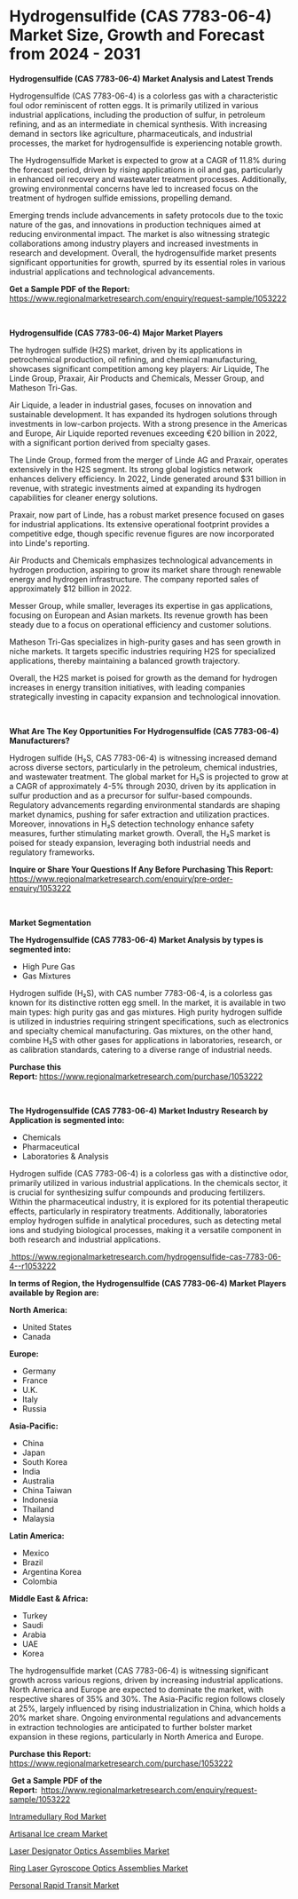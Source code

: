 <p><h1>Hydrogensulfide (CAS 7783-06-4) Market Size, Growth and Forecast from 2024 - 2031</h1></p><p><strong>Hydrogensulfide (CAS 7783-06-4) Market Analysis and Latest Trends</strong></p>
<p><p>Hydrogensulfide (CAS 7783-06-4) is a colorless gas with a characteristic foul odor reminiscent of rotten eggs. It is primarily utilized in various industrial applications, including the production of sulfur, in petroleum refining, and as an intermediate in chemical synthesis. With increasing demand in sectors like agriculture, pharmaceuticals, and industrial processes, the market for hydrogensulfide is experiencing notable growth. </p><p>The Hydrogensulfide Market is expected to grow at a CAGR of 11.8% during the forecast period, driven by rising applications in oil and gas, particularly in enhanced oil recovery and wastewater treatment processes. Additionally, growing environmental concerns have led to increased focus on the treatment of hydrogen sulfide emissions, propelling demand. </p><p>Emerging trends include advancements in safety protocols due to the toxic nature of the gas, and innovations in production techniques aimed at reducing environmental impact. The market is also witnessing strategic collaborations among industry players and increased investments in research and development. Overall, the hydrogensulfide market presents significant opportunities for growth, spurred by its essential roles in various industrial applications and technological advancements.</p></p>
<p><strong>Get a Sample PDF of the Report:&nbsp;</strong> <a href="https://www.regionalmarketresearch.com/enquiry/request-sample/1053222">https://www.regionalmarketresearch.com/enquiry/request-sample/1053222</a></p>
<p>&nbsp;</p>
<p><strong>Hydrogensulfide (CAS 7783-06-4) Major Market Players</strong></p>
<p><p>The hydrogen sulfide (H2S) market, driven by its applications in petrochemical production, oil refining, and chemical manufacturing, showcases significant competition among key players: Air Liquide, The Linde Group, Praxair, Air Products and Chemicals, Messer Group, and Matheson Tri-Gas.</p><p>Air Liquide, a leader in industrial gases, focuses on innovation and sustainable development. It has expanded its hydrogen solutions through investments in low-carbon projects. With a strong presence in the Americas and Europe, Air Liquide reported revenues exceeding €20 billion in 2022, with a significant portion derived from specialty gases.</p><p>The Linde Group, formed from the merger of Linde AG and Praxair, operates extensively in the H2S segment. Its strong global logistics network enhances delivery efficiency. In 2022, Linde generated around $31 billion in revenue, with strategic investments aimed at expanding its hydrogen capabilities for cleaner energy solutions.</p><p>Praxair, now part of Linde, has a robust market presence focused on gases for industrial applications. Its extensive operational footprint provides a competitive edge, though specific revenue figures are now incorporated into Linde's reporting.</p><p>Air Products and Chemicals emphasizes technological advancements in hydrogen production, aspiring to grow its market share through renewable energy and hydrogen infrastructure. The company reported sales of approximately $12 billion in 2022.</p><p>Messer Group, while smaller, leverages its expertise in gas applications, focusing on European and Asian markets. Its revenue growth has been steady due to a focus on operational efficiency and customer solutions.</p><p>Matheson Tri-Gas specializes in high-purity gases and has seen growth in niche markets. It targets specific industries requiring H2S for specialized applications, thereby maintaining a balanced growth trajectory.</p><p>Overall, the H2S market is poised for growth as the demand for hydrogen increases in energy transition initiatives, with leading companies strategically investing in capacity expansion and technological innovation.</p></p>
<p>&nbsp;</p>
<p><strong>What Are The Key Opportunities For Hydrogensulfide (CAS 7783-06-4) Manufacturers?</strong></p>
<p><p>Hydrogen sulfide (H₂S, CAS 7783-06-4) is witnessing increased demand across diverse sectors, particularly in the petroleum, chemical industries, and wastewater treatment. The global market for H₂S is projected to grow at a CAGR of approximately 4-5% through 2030, driven by its application in sulfur production and as a precursor for sulfur-based compounds. Regulatory advancements regarding environmental standards are shaping market dynamics, pushing for safer extraction and utilization practices. Moreover, innovations in H₂S detection technology enhance safety measures, further stimulating market growth. Overall, the H₂S market is poised for steady expansion, leveraging both industrial needs and regulatory frameworks.</p></p>
<p><strong>Inquire or Share Your Questions If Any Before Purchasing This Report:</strong> <a href="https://www.regionalmarketresearch.com/enquiry/pre-order-enquiry/1053222">https://www.regionalmarketresearch.com/enquiry/pre-order-enquiry/1053222</a></p>
<p>&nbsp;</p>
<p><strong>Market Segmentation</strong></p>
<p><strong>The Hydrogensulfide (CAS 7783-06-4) Market Analysis by types is segmented into:</strong></p>
<p><ul><li>High Pure Gas</li><li>Gas Mixtures</li></ul></p>
<p><p>Hydrogen sulfide (H₂S), with CAS number 7783-06-4, is a colorless gas known for its distinctive rotten egg smell. In the market, it is available in two main types: high purity gas and gas mixtures. High purity hydrogen sulfide is utilized in industries requiring stringent specifications, such as electronics and specialty chemical manufacturing. Gas mixtures, on the other hand, combine H₂S with other gases for applications in laboratories, research, or as calibration standards, catering to a diverse range of industrial needs.</p></p>
<p><strong>Purchase this Report:&nbsp;</strong><a href="https://www.regionalmarketresearch.com/purchase/1053222">https://www.regionalmarketresearch.com/purchase/1053222</a></p>
<p>&nbsp;</p>
<p><strong>The Hydrogensulfide (CAS 7783-06-4) Market Industry Research by Application is segmented into:</strong></p>
<p><ul><li>Chemicals</li><li>Pharmaceutical</li><li>Laboratories & Analysis</li></ul></p>
<p><p>Hydrogen sulfide (CAS 7783-06-4) is a colorless gas with a distinctive odor, primarily utilized in various industrial applications. In the chemicals sector, it is crucial for synthesizing sulfur compounds and producing fertilizers. Within the pharmaceutical industry, it is explored for its potential therapeutic effects, particularly in respiratory treatments. Additionally, laboratories employ hydrogen sulfide in analytical procedures, such as detecting metal ions and studying biological processes, making it a versatile component in both research and industrial applications.</p></p>
<p><a href="https://www.regionalmarketresearch.com/hydrogensulfide-cas-7783-06-4--r1053222">&nbsp;https://www.regionalmarketresearch.com/hydrogensulfide-cas-7783-06-4--r1053222</a></p>
<p><strong>In terms of Region, the Hydrogensulfide (CAS 7783-06-4) Market Players available by Region are:</strong></p>
<p>
    <p> <strong> North America: </strong>
        <ul>
            <li>United States</li>
            <li>Canada</li>
        </ul>
        </p> 
    <p> <strong> Europe: </strong>
        <ul>
            <li>Germany</li>
            <li>France</li>
            <li>U.K.</li>
            <li>Italy</li>
            <li>Russia</li>
        </ul>
        </p> 
    <p> <strong> Asia-Pacific: </strong>
        <ul>
            <li>China</li>
            <li>Japan</li>
            <li>South Korea</li>
            <li>India</li>
            <li>Australia</li>
            <li>China Taiwan</li>
            <li>Indonesia</li>
            <li>Thailand</li>
            <li>Malaysia</li>
        </ul>
        </p> 
    <p> <strong> Latin America: </strong>
        <ul>
            <li>Mexico</li>
            <li>Brazil</li>
            <li>Argentina Korea</li>
            <li>Colombia</li>
        </ul>
        </p> 
    <p> <strong> Middle East & Africa: </strong>
        <ul>
            <li>Turkey</li>
            <li>Saudi</li>
            <li>Arabia</li>
            <li>UAE</li>
            <li>Korea</li>
        </ul>
    </p>
    </p>
<p><p>The hydrogensulfide market (CAS 7783-06-4) is witnessing significant growth across various regions, driven by increasing industrial applications. North America and Europe are expected to dominate the market, with respective shares of 35% and 30%. The Asia-Pacific region follows closely at 25%, largely influenced by rising industrialization in China, which holds a 20% market share. Ongoing environmental regulations and advancements in extraction technologies are anticipated to further bolster market expansion in these regions, particularly in North America and Europe.</p></p>
<p><strong>Purchase this Report: </strong><a href="https://www.regionalmarketresearch.com/purchase/1053222">https://www.regionalmarketresearch.com/purchase/1053222</a></p>
<p>&nbsp;<strong>Get a Sample PDF of the Report:&nbsp;&nbsp;</strong><a href="https://www.regionalmarketresearch.com/enquiry/request-sample/1053222">https://www.regionalmarketresearch.com/enquiry/request-sample/1053222</a></p>
<p><strong></strong></p>
<p><p><a href="https://www.linkedin.com/pulse/insights-intramedullary-rod-market-size-which-expanding-129-cagr-l2ghc?trackingId=23YD9XwiRx2qLXMDoeJ8Lg%3D%3D">Intramedullary Rod Market</a></p><p><a href="https://www.linkedin.com/pulse/in-depth-analysis-global-artisanal-ice-cream-market-scope-its-jvibe?trackingId=n8GmEpTWR3u3eAGxJwhiSw%3D%3D">Artisanal Ice cream Market</a></p><p><a href="https://medium.com/@elenaodessa2020_14249/emerging-laser-designator-optics-assemblies-market-opportunities-market-analysis-for-investors-and-9fe47a7c1ab8">Laser Designator Optics Assemblies Market</a></p><p><a href="https://medium.com/@elenaodessa2020_14249/market-forecasting-change-global-ring-laser-gyroscope-optics-assemblies-market-dynamics-and-future-7545e09c76c4">Ring Laser Gyroscope Optics Assemblies Market</a></p><p><a href="https://issuu.com/reportprime-2/docs/personal-rapid-transit-market-size-_cb0fb2d41965e2">Personal Rapid Transit Market</a></p></p>